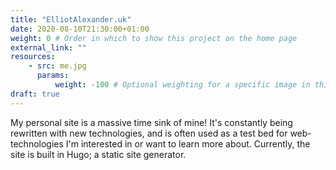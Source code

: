 ```yaml
---
title: "ElliotAlexander.uk" 
date: 2020-08-10T21:30:00+01:00
weight: 0 # Order in which to show this project on the home page
external_link: "" 
resources:
    - src: me.jpg
      params:
          weight: -100 # Optional weighting for a specific image in this project folder
draft: true
---
```


My personal site is a massive time sink of mine! It's constantly being rewritten with new technologies, and is often used as a test bed for web-technologies I'm interested in or want to learn more about. Currently, the site is built in Hugo; a static site generator.


